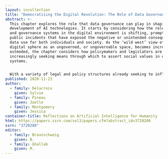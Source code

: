 ```yaml
---
layout: incollection
title: "Democratising the Digital Revolution: The Role of Data Governance"
abstract: >-
  This chapter explores the role that data governance can play in shaping the
  development of AI technologies. It starts by considering how the role of law
  and governance systems in the digital environment is shifting, prompted by
  public incidents that have exposed the negative or unintended consequences of
  data use for both individuals and society. As the ‘wild west’ view of the
  digital sphere as an ungoverned, or ungovernable space, becomes increasingly
  outmoded, the chapter considers how policymakers and legislators are
  increasingly seeking means through which to assert social values in digital
  systems.


  With a variety of legal and policy structures already seeking to influence patterns of data use and technology development, this chapter then briefly reviews recent legislative and policy activities, noting that – despite recent efforts – gaps in the policy landscape remain. Finding that new forms of bottom-up data sharing arrangement are needed to enhance democratic governance of data use, the chapter concludes by exploring the role of data trusts as a vehicle for leveraging the power associated with data aggregation.
published: 2020-11-23
author:
  - family: Delacroix
    given: Sylvie
  - family: Pineau
    given: Joelle
  - family: Montgomery
    given: Jessica
container-title: Reflections on Artificial Intelligence for Humanity
html: https://papers.ssrn.com/sol3/papers.cfm?abstract_id=3720208
ssrn: "3720208"
editor:
  - family: Braunschweig
    given: B.
  - family: Ghallab
    given: M.
---
```

